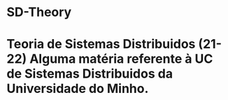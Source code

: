 # SD-Theory
# Teoria de Sistemas Distribuidos (21-22)  Alguma matéria referente à UC de Sistemas Distribuidos da Universidade do Minho.
